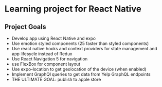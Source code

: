 # Learning project for React Native 

## Project Goals

- Develop app using React Native and expo
- Use emotion styled components (25 faster than styled components)
- Use react native hooks and context providers for state management and app lifesycle instead of Redux
- Use React Navigation 5 for navigation
- use FlexBox for component layout
- Use expo-location to get geolocation of the device (when enabled)
- Implement GraphQl queries to get data from Yelp GraphQL endpoints
- THE ULTIMATE GOAL: publish to apple store
